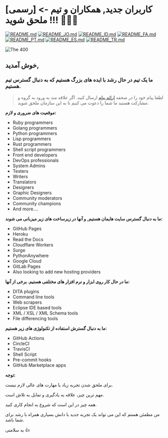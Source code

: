 # [رسمی] کاربران جدید, همکاران و تیم -> ملحق شوید !!! 🚀🚀🚀

[![README.md](https://img.shields.io/badge/English-up-brightgreen)](README.md)
[![README_JO.md](https://img.shields.io/badge/Arabic-up-brightgreen)](README_JO.md)
[![README_ID.md](https://img.shields.io/badge/Indonesian-up-brightgreen)](README_ID.md)
[![README_FA.md](https://img.shields.io/badge/Persian-up-brightgreen)](README_FA.md)
[![README_PT.md](https://img.shields.io/badge/Portuguese-up-brightgreen)](README_PT.md)
[![README_ES.md](https://img.shields.io/badge/Spanish-up-brightgreen)](README_ES.md)
[![README_TR.md](https://img.shields.io/badge/Turkish-up-brightgreen)](README_TR.md)

![The 400](images/the-400.gif)

## **خوش آمدید**,

### ما یک تیم در حال رشد با ایده های بزرگ هستیم که به دنبال گسترس تیم هستیم.

> لطفا پیام خود را در صحفه [ارائه پیام](https://github.com/slurpcode/join-our-team/issues/new?assignees=&labels=invite+me+to+the+organisation&template=invitation.yml&title=Please+invite+me+to+the+Slurp+Code+GitHub+Community+Organization) ارسال کنید. اگر علاقه مند به ورود به گروه و مشارکت هستید ما شما را دعوت می کنیم تا به این سازمان ملحق شوید.

**موقعیت های ضروری و لازم:**

- Ruby programmers
- Golang programmers
- Python programmers
- Lisp programmers
- Rust programmers
- Shell script programmers
- Front end developers
- DevOps professionals
- System Admins
- Testers
- Writers
- Translators
- Designers
- Graphic Designers
- Community moderators
- Community champions
- And more....

**ما به دنبال گسترس سایت هایمان هستیم, و آنها در زیرساخت های زیر میزبانی می شوند:**

- GitHub Pages
- Heroku
- Read the Docs
- Cloudflare Workers
- Surge
- PythonAnywhere
- Google Cloud
- GitLab Pages
- Also looking to add new hosting providers

**ما در حال کار روی ابزار و نرم افزار های مختلفی هستیم. برخی از آنها:**

- DITA plugins
- Command line tools
- Web scrapers
- Eclipse IDE based tools
- XML / XSL / XML Schema tools
- File differencing tools

**ما به دنبال گسترش استفاده از تکنولوژی های زیر هستیم:**

- GitHub Actions
- CircleCI
- TravisCI
- Shell Script
- Pre-commit hooks
- GitHub Marketplace apps

**توجه:**

برای ملحق شدن تجربه زیاد یا مهارت های عالی لازم نیست.

مهم ترین چیز، علاقه به یادگیری و تمایل به تلاش است.

همه چیز در این است که شروع به انجام کاری کنید.

من مطمئن هستم که این می تواند یک تجربه جدید با دانش بسیاری همراه با رشد برای شما باشد.

به سلامتی 👍
